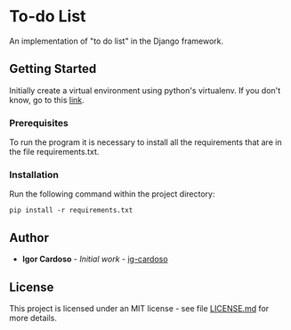 # To-do List

An implementation of "to do list" in the Django framework.



## Getting Started

Initially create a virtual environment using python's virtualenv. If you don't know, go to this [link](https://www.treinaweb.com.br/blog/criando-ambientes-virtuais-para-projetos-python-com-o-virtualenv).

### Prerequisites

To run the program it is necessary to install all the requirements that are in the file requirements.txt.

### Installation
Run the following command within the project directory:

```
pip install -r requirements.txt
```

## Author

* **Igor Cardoso** - *Initial work* - [ig-cardoso](https://github.com/ig-cardoso)

## License

This project is licensed under an MIT license - see file [LICENSE.md](LICENSE.md) for more details.

